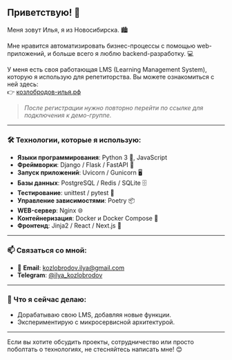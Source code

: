 ## Приветствую! 👋

Меня зовут Илья, я из Новосибирска. 🏙️  

Мне нравится автоматизировать бизнес-процессы с помощью web-приложений, и больше всего я люблю backend-разработку. 💻  

У меня есть своя работающая LMS (Learning Management System), которую я использую для репетиторства. Вы можете ознакомиться с ней здесь:  
👉 [козлобродов-илья.рф](https://козлобродов-илья.рф/groups/join/2dfd393dfd44a1c03934e60f70c80187217ebc2029f16ddc31bb2d2b3ff18dfe)  
> *После регистрации нужно повторно перейти по ссылке для подключения к демо-группе.*

---

### 🛠️ Технологии, которые я использую:
- **Языки программирования**: Python 3 🐍, JavaScript 
- **Фреймворки**: Django / Flask / FastAPI 🚀
- **Запуск приложений**: Uvicorn / Gunicorn 🖥️
- **Базы данных**: PostgreSQL / Redis / SQLite 🗄️
- **Тестирование**: unittest / pytest 🧪
- **Управление зависимостями**: Poetry 📦
- **WEB-сервер**: Nginx 🌐
- **Контейнеризация**: Docker и Docker Compose 🐳
- **Фронтенд**: Jinja2 / React / Next.js 🎨

---

### 📫 Связаться со мной:
- 📧 **Email**: [kozlobrodov.ilya@gmail.com](mailto:kozlobrodov.ilya@gmail.com)  
- **Telegram**: [@ilya_kozlobrodov](https://t.me/ilya_kozlobrodov)  

---

### 🚀 Что я сейчас делаю:
- Дорабатываю свою LMS, добавляя новые функции.  
- Экспериментирую с микросервисной архитектурой.  

---

Если вы хотите обсудить проекты, сотрудничество или просто поболтать о технологиях, не стесняйтесь написать мне! 😊  

